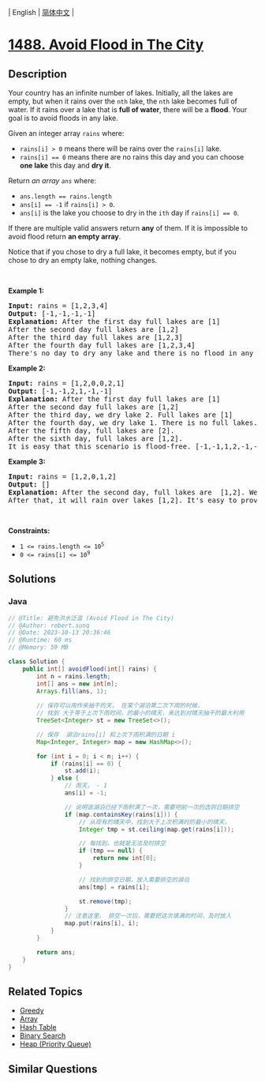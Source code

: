 
| English | [简体中文](README.md) |

# [1488. Avoid Flood in The City](https://leetcode.cn//problems/avoid-flood-in-the-city/)

## Description

<p>Your country has an infinite number of lakes. Initially, all the lakes are empty, but when it rains over the <code>nth</code> lake, the <code>nth</code> lake becomes full of water. If it rains over a lake that is <strong>full of water</strong>, there will be a <strong>flood</strong>. Your goal is to avoid floods in any lake.</p>

<p>Given an integer array <code>rains</code> where:</p>

<ul>
	<li><code>rains[i] &gt; 0</code> means there will be rains over the <code>rains[i]</code> lake.</li>
	<li><code>rains[i] == 0</code> means there are no rains this day and you can choose <strong>one lake</strong> this day and <strong>dry it</strong>.</li>
</ul>

<p>Return <em>an array <code>ans</code></em> where:</p>

<ul>
	<li><code>ans.length == rains.length</code></li>
	<li><code>ans[i] == -1</code> if <code>rains[i] &gt; 0</code>.</li>
	<li><code>ans[i]</code> is the lake you choose to dry in the <code>ith</code> day if <code>rains[i] == 0</code>.</li>
</ul>

<p>If there are multiple valid answers return <strong>any</strong> of them. If it is impossible to avoid flood return <strong>an empty array</strong>.</p>

<p>Notice that if you chose to dry a full lake, it becomes empty, but if you chose to dry an empty lake, nothing changes.</p>

<p>&nbsp;</p>
<p><strong class="example">Example 1:</strong></p>

<pre>
<strong>Input:</strong> rains = [1,2,3,4]
<strong>Output:</strong> [-1,-1,-1,-1]
<strong>Explanation:</strong> After the first day full lakes are [1]
After the second day full lakes are [1,2]
After the third day full lakes are [1,2,3]
After the fourth day full lakes are [1,2,3,4]
There&#39;s no day to dry any lake and there is no flood in any lake.
</pre>

<p><strong class="example">Example 2:</strong></p>

<pre>
<strong>Input:</strong> rains = [1,2,0,0,2,1]
<strong>Output:</strong> [-1,-1,2,1,-1,-1]
<strong>Explanation:</strong> After the first day full lakes are [1]
After the second day full lakes are [1,2]
After the third day, we dry lake 2. Full lakes are [1]
After the fourth day, we dry lake 1. There is no full lakes.
After the fifth day, full lakes are [2].
After the sixth day, full lakes are [1,2].
It is easy that this scenario is flood-free. [-1,-1,1,2,-1,-1] is another acceptable scenario.
</pre>

<p><strong class="example">Example 3:</strong></p>

<pre>
<strong>Input:</strong> rains = [1,2,0,1,2]
<strong>Output:</strong> []
<strong>Explanation:</strong> After the second day, full lakes are  [1,2]. We have to dry one lake in the third day.
After that, it will rain over lakes [1,2]. It&#39;s easy to prove that no matter which lake you choose to dry in the 3rd day, the other one will flood.
</pre>

<p>&nbsp;</p>
<p><strong>Constraints:</strong></p>

<ul>
	<li><code>1 &lt;= rains.length &lt;= 10<sup>5</sup></code></li>
	<li><code>0 &lt;= rains[i] &lt;= 10<sup>9</sup></code></li>
</ul>


## Solutions


### Java

```Java
// @Title: 避免洪水泛滥 (Avoid Flood in The City)
// @Author: robert.sunq
// @Date: 2023-10-13 20:36:46
// @Runtime: 60 ms
// @Memory: 59 MB

class Solution {
    public int[] avoidFlood(int[] rains) {
        int n = rains.length;
        int[] ans = new int[n];
        Arrays.fill(ans, 1);
        
        // 保存可以用作来抽干的天， 在某个湖泊第二次下雨的时候，
        // 找到 大于等于上次下雨时间，的最小的晴天，来达到对晴天抽干的最大利用
        TreeSet<Integer> st = new TreeSet<>();

        // 保存  湖泊rains[i] 和上次下雨积满的日期 i
        Map<Integer, Integer> map = new HashMap<>();

        for (int i = 0; i < n; i++) {
            if (rains[i] == 0) {
                st.add(i);
            } else {
                // 雨天， - 1
                ans[i] = -1;

                // 说明该湖泊已经下雨积满了一次，需要吧前一次的选则日期排空
                if (map.containsKey(rains[i])) {
                    // 从现有的晴天中，找到大于上次积满时的最小的晴天，
                    Integer tmp = st.ceiling(map.get(rains[i]));

                    // 每找到，也就是无法及时排空
                    if (tmp == null) {
                        return new int[0];
                    }

                    // 找到的排空日期，放入需要排空的湖泊
                    ans[tmp] = rains[i];

                    st.remove(tmp);
                }
                // 注意这里， 排空一次后，需要把这次填满的时间，及时放入
                map.put(rains[i], i);
            }
        }

        return ans;
    }
}
```



## Related Topics

- [Greedy](https://leetcode.cn//tag/greedy)
- [Array](https://leetcode.cn//tag/array)
- [Hash Table](https://leetcode.cn//tag/hash-table)
- [Binary Search](https://leetcode.cn//tag/binary-search)
- [Heap (Priority Queue)](https://leetcode.cn//tag/heap-priority-queue)

## Similar Questions


